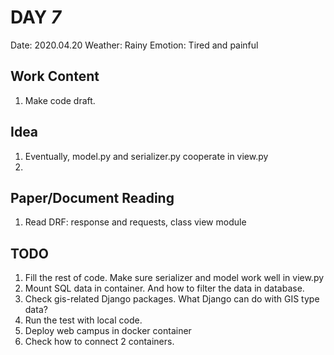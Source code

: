 # DAY _7_
Date: 2020.04.20
Weather: Rainy
Emotion: Tired and painful
## Work Content
1. Make code draft.

## Idea
1. Eventually, model.py and serializer.py cooperate in view.py
2.

## Paper/Document Reading
1. Read DRF: response and requests, class view module

## TODO
1. Fill the rest of code. Make sure serializer and model work well in view.py
2. Mount SQL data in container. And how to filter the data in database.
3. Check gis-related Django packages. What Django can do with GIS type data?
4. Run the test with local code.
5. Deploy web campus in docker container
6. Check how to connect 2 containers. 
